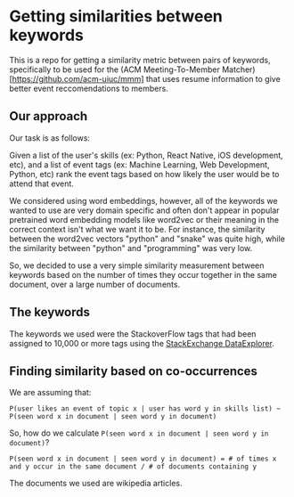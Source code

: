 # Getting similarities between keywords

This is a repo for getting a similarity metric between pairs of keywords, specifically to be used for the  (ACM Meeting-To-Member Matcher)[https://github.com/acm-uiuc/mmm] that uses resume information to give better event reccomendations to members.

## Our approach

Our task is as follows:

Given a list of the user's skills (ex: Python, React Native, iOS development, etc), and a list of event tags (ex: Machine Learning, Web Development, Python, etc) rank the event tags based on how likely the user would be to attend that event.

We considered using word embeddings, however, all of the keywords we wanted to use are very domain specific and often don't appear in popular pretrained word embedding models like word2vec or their meaning in the correct context isn't what we want it to be. For instance, the similarity between the word2vec vectors "python" and "snake" was quite high, while the similarity between "python" and "programming" was very low.

So, we decided to use a very simple similarity measurement between keywords based on the number of times they occur together in the same document, over a large number of documents.

## The keywords

The keywords we used were the StackoverFlow tags that had been assigned to 10,000 or more tags using the [StackExchange DataExplorer](https://data.stackexchange.com/stackoverflow/query/edit/1203735).

## Finding similarity based on co-occurrences

We are assuming that:

```
P(user likes an event of topic x | user has word y in skills list) ~ P(seen word x in document | seen word y in document)
```

So, how do we calculate `P(seen word x in document | seen word y in document)`?

```
P(seen word x in document | seen word y in document) = # of times x and y occur in the same document / # of documents containing y
```

The documents we used are wikipedia articles.
